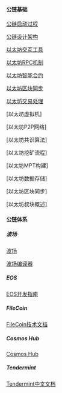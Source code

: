 #### 公链基础

[公链启动过程](https://mp.weixin.qq.com/s?__biz=Mzg4MTU4NTc2Nw==&mid=2247485162&idx=3&sn=01af7184543c6633eee05fabb4499c76&chksm=cf62fde2f81574f4d433cb639d4a6197f034eeaaf6fb35705dcc0d3e13da0fbc525ea8022e6c&scene=178&cur_album_id=1841133730610888705#rd)

[公链设计架构](https://mp.weixin.qq.com/s?__biz=Mzg4MTU4NTc2Nw==&mid=2247485162&idx=2&sn=5b877e4241fea0e17480bc87e3bd5e15&chksm=cf62fde2f81574f499263be07ff2027f95e604c1fe7dec3f0813e0a107be9f27498f22fef9cc&scene=178&cur_album_id=1841133730610888705#rd)

[以太坊交互工具](https://mp.weixin.qq.com/s?__biz=Mzg4MTU4NTc2Nw==&mid=2247485274&idx=2&sn=ce57ada60ad54a426bbb037f63b7f7dd&chksm=cf62fc52f8157544b1d195c4649a587d9f62e1ffbbd88adcdb1eb3c69fbe1199ffd76d5e29bf&scene=178&cur_album_id=1841133730610888705#rd)

[以太坊RPC机制](https://mp.weixin.qq.com/s?__biz=Mzg4MTU4NTc2Nw==&mid=2247485447&idx=3&sn=85668626a8ccaa4a291fff8fd374f4ed&chksm=cf62f30ff8157a19969b624562393007981c6417bf7d77664434acb44158ebab4f8e46c0d165&scene=178&cur_album_id=1841133730610888705#rd)

[以太坊智能合约](https://mp.weixin.qq.com/s?__biz=Mzg4MTU4NTc2Nw==&mid=2247485703&idx=1&sn=f3d9b838bcd1bcc2113290c504e9167b&chksm=cf62f20ff8157b192fd5247f8cbe25749e9425499d360cf9ac3c033a8532fab7f193534c4b0e&scene=178&cur_album_id=1841133730610888705#rd)

[以太坊区块同步](https://mp.weixin.qq.com/s?__biz=Mzg4MTU4NTc2Nw==&mid=2247485742&idx=1&sn=2292e97813f444e8ecd1a3bf752de87a&chksm=cf62f226f8157b30ecf45d8822a6ebf6c0e20233dc2385779dcbf2394410e53ae12e20a617ad&scene=178&cur_album_id=1841133730610888705#rd)

[以太坊交易处理](https://mp.weixin.qq.com/s/A5HMfOMxJ91d7SeX6fmEiQ)

[以太坊虚拟机]

[以太坊P2P网络]

[以太坊共识算法]

[以太坊挖矿流程]

[以太坊MPT构建]

[以太坊数据存储]

[以太坊区块同步]

[以太坊叔块概述]

#### 公链体系

##### 波场

[波场](https://cn.developers.tron.network/docs)

[波场编译器](http://www.tronide.io/)

##### EOS

[EOS开发指南](https://developers.eos.io/welcome/latest/getting-started-guide/index)

##### FileCoin

[FileCoin技术文档](https://spec.filecoin.io/#section-systems.filecoin_vm.interpreter)

##### Cosmos Hub

[Cosmos Hub](https://hub.cosmos.network/main/hub-overview/overview.html)

##### Tendermint

[Tendermint中文文档](https://learnblockchain.cn/docs/tendermint/)

